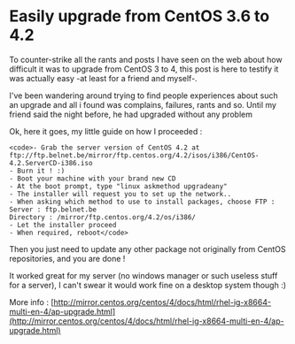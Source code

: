 # Easily upgrade from CentOS 3.6 to 4.2

To counter-strike all the rants and posts I have seen on the web about how difficult it was to upgrade from CentOS 3 to 4, this post is here to testify it was actually easy -at least for a friend and myself-.

I've been wandering around trying to find people experiences about such an upgrade and all i found was complains, failures, rants and so. Until my friend said the night before, he had upgraded without any problem

Ok, here it goes, my little guide on how I proceeded : 


    
    <code>- Grab the server version of CentOS 4.2 at ftp://ftp.belnet.be/mirror/ftp.centos.org/4.2/isos/i386/CentOS-4.2.ServerCD-i386.iso
    - Burn it ! :)
    - Boot your machine with your brand new CD
    - At the boot prompt, type "linux askmethod upgradeany"
    - The installer will request you to set up the network..
    - When asking which method to use to install packages, choose FTP :
    Server : ftp.belnet.be
    Directory : /mirror/ftp.centos.org/4.2/os/i386/
    - Let the installer proceed
    - When required, reboot</code>



Then you just need to update any other package not originally from CentOS repositories, and you are done !

It worked great for my server (no windows manager or such useless stuff for a server), I can't swear it would work fine on a desktop system though :)

More info : [http://mirror.centos.org/centos/4/docs/html/rhel-ig-x8664-multi-en-4/ap-upgrade.html](http://mirror.centos.org/centos/4/docs/html/rhel-ig-x8664-multi-en-4/ap-upgrade.html)
